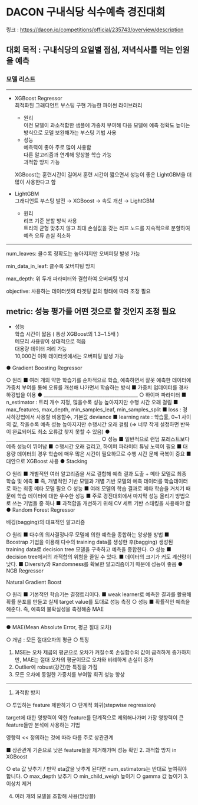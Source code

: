 # DACON 구내식당 식수예측 경진대회  
  
링크 : https://dacon.io/competitions/official/235743/overview/description  
  
## 대회 목적 : 구내식당의 요일별 점심, 저녁식사를 먹는 인원을 예측  
  
### 모델 리스트  
--- 
* XGBoost Regressor  
최적화된 그래디언트 부스팅 구현 가능한 파이썬 라이브러리
  
  * 원리  
  이전 모델이 과소적합한 샘플에 가중치 부여해 다음 모델에 예측 정확도 높이는 방식으로 모델 보완해가는 부스팅 기법 사용
  * 성능  
  예측력이 좋아 주로 많이 사용함  
  다른 알고리즘과 연계해 앙상블 학습 가능  
  과적합 방지 가능  
    
  XGBoost는 훈련시간이 길어서 훈련 시간이 짧으면서 성능이 좋은 LightGBM을 더 많이 사용한다고 함
  
* LightGBM  
그래디언트 부스팅 발전 → XGBoost → 속도 개선 → LightGBM  
  
  * 원리  
  리프 기준 분할 방식 사용  
  트리의 균형 맞추지 않고 최대 손실값을 갖는 리프 노드를 지속적으로 분할하여 예측 오류 손실 최소화  
---
 num_leaves: 클수록 정확도는 높아지지만 오버피팅 발생 가능  
  
 min_data_in_leaf: 클수록 오버피팅 방지  
  
 max_depth: 위 두개 파라미터와 결합하여 오버피팅 방지  
  
 objective: 사용하는 데이터셋의 타겟팅 값의 형태에 따라 조정 필요  
  
 metric: 성능 평가를 어떤 것으로 할 것인지 조정 필요   
---  
  * 성능  
  학습 시간이 짧음 ( 통상 XGBoost의 1.3~1.5배 )  
  메모리 사용량이 상대적으로 적음  
  대용량 데이터 처리 가능  
  10,000건 이하 데이터셋에서는 오버피팅 발생 가능  
  
●	Gradient Boosting Regressor

○	원리
■	여러 개의 약한 학습기를 순차적으로 학습, 예측하면서 잘못 예측한 데이터에 가중치 부여를 통해 오류를 개선해 나가면서 학습하는 방식
■	가중치 업데이터를 경사 하강법을 이용
●	________________________________________
○	하이퍼 파라미터
■	n_estimator : 트리 개수 지정, 많을수록 성능 높아지지만 수행 시간 오래 걸림
■	max_features, max_depth, min_samples_leaf, min_samples_split
■	loss : 경사하강법에서 사용할 비용함수, 기본값 deviance
■	learning rate : 학습률, 0~1 사이의 값, 작을수록 예측 성능 높아지지만 수행시간 오래 걸림 (⇒ 너무 작게 설정하면 반복이 완료되어도 최소 오류값 찾지 못할 수 있음)
●	________________________________________
○	성능
■	일반적으로 랜덤 포레스트보다 예측 성능이 뛰어남
■	수행시간 오래 걸리고, 하이퍼 파라미터 튜닝 노력이 필요
■	대용량 데이터의 경우 학습에 매우 많은 시간이 필요하므로 수행 시간 문제 극복이 중요
■	대안으로 XGBoost 사용
●	Stacking

○	원리
■	개별적인 여러 알고리즘을 서로 결합해 예측 결과 도출 + 메타 모델로 최종 학습 및 예측
■	즉, 개별적인 기반 모델과 개별 기반 모델의 예측 데이터를 학습데이터로 하는 최종 메타 모델 필요
○	성능
■	여러 모델의 학습 결과로 메타 학습을 거치기 때문에 학습 데이터에 대한 우수한 성능
■	주로 경진대회에서 마지막 성능 올리기 방법으로 쓰는 기법들 중 하나
■	과적합을 개선하기 위해 CV 세트 기반 스태킹을 사용해야 함
●	Random Forest Regressor

 배깅(bagging)의 대표적인 알고리즘

○	원리
■	다수의 의사결정나무 모델에 의한 예측을 종합하는 앙상블 방법
■	Boostrap 기법을 이용해 다수의 training data를 생성한 후(bagging) 생성된 training data로 decision tree 모델을 구축하고 예측을 종합한다.
○	성능
■	decision tree에서의 과적합의 위험을 줄일 수 있다.
■	데이터의 크기가 커도 계산량이 낮다.
■	Diversity와 Randomness를 확보한 알고리즘이기 때문에 성능이 좋음
●	NGB Regressor

 Natural Gradient Boost

○	원리
■	기본적인 학습기는 결정트리이다.
■	weak learner로 예측한 결과를 활용해 확률 분포를 만들고 실제 target value를 토대로 성능 측정
○	성능
■	확률적인 예측을 해준다. 즉, 예측의 불확실성을 측정해줌
MAE
________________________________________
●	MAE(Mean Absolute Error, 평균 절대 오차)


○	개념 : 모든 절대오차의 평균
○	특징
1.	MSE는 오차 제곱의 평균으로 오차가 커질수록 손실함수의 값이 급격하게 증가하지만, MAE는 절대 오차의 평균이므로 오차와 비례하게 손실이 증가
2.	Outlier에 robust(강건)한 특징을 가짐
3.	모든 오차에 동일한 가중치를 부여함
회귀 성능 향상
________________________________________
1.	과적합 방지

○	투입하는 feature 제한하기
○	단계적 회귀(stepwise regression)

 target에 대한 영향력이 약한 feature를 단계적으로 제외해나가며 가장 영향력이 큰 feature들만 분석에 사용하는 기법

 영향력 << 정의하는 것에 따라 다름 주로 상관관계

■	상관관계 기준으로 낮은 feature들을 제거해가며 성능 확인
2.	과적합 방지 in XGBoost

○	eta 값 낮추기 / 만약 eta값을 낮추게 된다면 num_estimators는 반대로 높여줘야 합니다.
○	max_depth 낮추기
○	min_child_weigh 높이기
○	gamma 값 높이기
3.	이상치 제거

4.	여러 개의 모델을 조합해 사용(앙상블)


